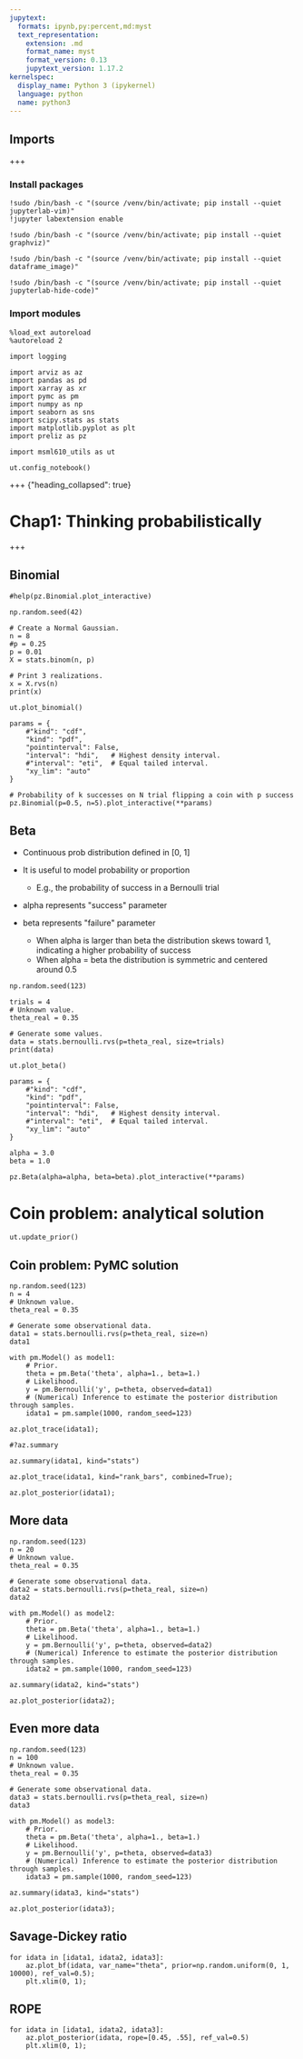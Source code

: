 ```yaml
---
jupytext:
  formats: ipynb,py:percent,md:myst
  text_representation:
    extension: .md
    format_name: myst
    format_version: 0.13
    jupytext_version: 1.17.2
kernelspec:
  display_name: Python 3 (ipykernel)
  language: python
  name: python3
---
```


## Imports

+++

### Install packages

```{code-cell} ipython3
!sudo /bin/bash -c "(source /venv/bin/activate; pip install --quiet jupyterlab-vim)"
!jupyter labextension enable
```

```{code-cell} ipython3
!sudo /bin/bash -c "(source /venv/bin/activate; pip install --quiet graphviz)"
```

```{code-cell} ipython3
!sudo /bin/bash -c "(source /venv/bin/activate; pip install --quiet dataframe_image)"
```

```{code-cell} ipython3
!sudo /bin/bash -c "(source /venv/bin/activate; pip install --quiet jupyterlab-hide-code)"
```

### Import modules

```{code-cell} ipython3
%load_ext autoreload
%autoreload 2

import logging

import arviz as az
import pandas as pd
import xarray as xr
import pymc as pm
import numpy as np
import seaborn as sns
import scipy.stats as stats
import matplotlib.pyplot as plt
import preliz as pz
```

```{code-cell} ipython3
import msml610_utils as ut

ut.config_notebook()
```

+++ {"heading_collapsed": true}

# Chap1: Thinking probabilistically

+++

## Binomial

```{code-cell} ipython3
#help(pz.Binomial.plot_interactive)
```

```{code-cell} ipython3
np.random.seed(42)

# Create a Normal Gaussian.
n = 8
#p = 0.25
p = 0.01
X = stats.binom(n, p)

# Print 3 realizations.
x = X.rvs(n)
print(x)
```

```{code-cell} ipython3
ut.plot_binomial()
```

```{code-cell} ipython3
params = {
    #"kind": "cdf",
    "kind": "pdf",
    "pointinterval": False,
    "interval": "hdi",   # Highest density interval.
    #"interval": "eti",  # Equal tailed interval.
    "xy_lim": "auto"
}

# Probability of k successes on N trial flipping a coin with p success
pz.Binomial(p=0.5, n=5).plot_interactive(**params)
```

## Beta

- Continuous prob distribution defined in [0, 1]
- It is useful to model probability or proportion
    - E.g., the probability of success in a Bernoulli trial

- alpha represents "success" parameter
- beta represents "failure" parameter
    - When alpha is larger than beta the distribution skews toward 1, indicating a higher probability of success
    - When alpha = beta the distribution is symmetric and centered around 0.5

```{code-cell} ipython3
np.random.seed(123)

trials = 4
# Unknown value.
theta_real = 0.35

# Generate some values.
data = stats.bernoulli.rvs(p=theta_real, size=trials)
print(data)
```

```{code-cell} ipython3
ut.plot_beta()
```

```{code-cell} ipython3
params = {
    #"kind": "cdf",
    "kind": "pdf",
    "pointinterval": False,
    "interval": "hdi",   # Highest density interval.
    #"interval": "eti",  # Equal tailed interval.
    "xy_lim": "auto"
}

alpha = 3.0
beta = 1.0

pz.Beta(alpha=alpha, beta=beta).plot_interactive(**params)
```

# Coin problem: analytical solution

```{code-cell} ipython3
ut.update_prior()
```

## Coin problem: PyMC solution

```{code-cell} ipython3
np.random.seed(123)
n = 4
# Unknown value.
theta_real = 0.35

# Generate some observational data.
data1 = stats.bernoulli.rvs(p=theta_real, size=n)
data1
```

```{code-cell} ipython3
with pm.Model() as model1:
    # Prior.
    theta = pm.Beta('theta', alpha=1., beta=1.)
    # Likelihood.
    y = pm.Bernoulli('y', p=theta, observed=data1)
    # (Numerical) Inference to estimate the posterior distribution through samples.
    idata1 = pm.sample(1000, random_seed=123)
```

```{code-cell} ipython3
az.plot_trace(idata1);
```

```{code-cell} ipython3
#?az.summary
```

```{code-cell} ipython3
az.summary(idata1, kind="stats")
```

```{code-cell} ipython3
az.plot_trace(idata1, kind="rank_bars", combined=True);
```

```{code-cell} ipython3
az.plot_posterior(idata1);
```

## More data

```{code-cell} ipython3
np.random.seed(123)
n = 20
# Unknown value.
theta_real = 0.35

# Generate some observational data.
data2 = stats.bernoulli.rvs(p=theta_real, size=n)
data2
```

```{code-cell} ipython3
with pm.Model() as model2:
    # Prior.
    theta = pm.Beta('theta', alpha=1., beta=1.)
    # Likelihood.
    y = pm.Bernoulli('y', p=theta, observed=data2)
    # (Numerical) Inference to estimate the posterior distribution through samples.
    idata2 = pm.sample(1000, random_seed=123)
```

```{code-cell} ipython3
az.summary(idata2, kind="stats")
```

```{code-cell} ipython3
az.plot_posterior(idata2);
```

## Even more data

```{code-cell} ipython3
np.random.seed(123)
n = 100
# Unknown value.
theta_real = 0.35

# Generate some observational data.
data3 = stats.bernoulli.rvs(p=theta_real, size=n)
data3
```

```{code-cell} ipython3
with pm.Model() as model3:
    # Prior.
    theta = pm.Beta('theta', alpha=1., beta=1.)
    # Likelihood.
    y = pm.Bernoulli('y', p=theta, observed=data3)
    # (Numerical) Inference to estimate the posterior distribution through samples.
    idata3 = pm.sample(1000, random_seed=123)
```

```{code-cell} ipython3
az.summary(idata3, kind="stats")
```

```{code-cell} ipython3
az.plot_posterior(idata3);
```

## Savage-Dickey ratio

```{code-cell} ipython3
for idata in [idata1, idata2, idata3]:
    az.plot_bf(idata, var_name="theta", prior=np.random.uniform(0, 1, 10000), ref_val=0.5);
    plt.xlim(0, 1);
```

## ROPE

```{code-cell} ipython3
for idata in [idata1, idata2, idata3]:
    az.plot_posterior(idata, rope=[0.45, .55], ref_val=0.5)
    plt.xlim(0, 1);
```
